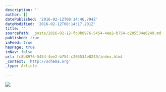 ```yaml
---
description: ''
author: []
datePublished: '2016-02-12T08:14:46.794Z'
dateModified: '2016-02-12T08:14:17.201Z'
title: ''
sourcePath: _posts/2016-02-12-fc8b8976-5454-4ee2-b754-c205534e8249.md
published: true
inFeed: true
hasPage: true
inNav: false
url: fc8b8976-5454-4ee2-b754-c205534e8249/index.html
_context: 'http://schema.org'
_type: Article

---
```

![](https://the-grid-user-content.s3-us-west-2.amazonaws.com/d7e0cec9-09ec-4dfd-a893-ab02ac748e36.png)